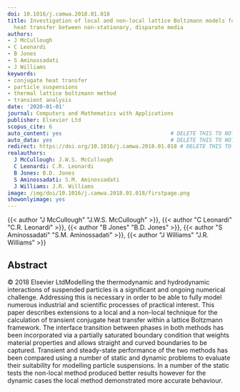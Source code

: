 ```yaml
---
doi: 10.1016/j.camwa.2018.01.018
title: Investigation of local and non-local lattice Boltzmann models for transient
  heat transfer between non-stationary, disparate media
authors:
- J McCullough
- C Leonardi
- B Jones
- S Aminossadati
- J Williams
keywords:
- conjugate heat transfer
- particle suspensions
- thermal lattice boltzmann method
- transient analysis
date: '2020-01-01'
journal: Computers and Mathematics with Applications
publisher: Elsevier Ltd
scopus_cite: 6
auto_content: yes                                  # DELETE THIS TO NOT AUTO GENERATE CONTENT
auto_data: yes                                     # DELETE THIS TO NOT AUTO GENERATE METADATA
redirect: https://doi.org/10.1016/j.camwa.2018.01.018 # DELETE THIS TO NOT REDIRECT
realauthors:
  J McCullough: J.W.S. McCullough
  C Leonardi: C.R. Leonardi
  B Jones: B.D. Jones
  S Aminossadati: S.M. Aminossadati
  J Williams: J.R. Williams
image: /img/doi/10.1016/j.camwa.2018.01.018/firstpage.png
showonlyimage: yes
---
```

{{< author "J McCullough" "J.W.S. McCullough" >}}, {{< author "C Leonardi" "C.R. Leonardi" >}}, {{< author "B Jones" "B.D. Jones" >}}, {{< author "S Aminossadati" "S.M. Aminossadati" >}}, {{< author "J Williams" "J.R. Williams" >}}

## Abstract
© 2018 Elsevier LtdModelling the thermodynamic and hydrodynamic interactions of suspended particles is a significant and ongoing numerical challenge. Addressing this is necessary in order to be able to fully model numerous industrial and scientific processes of practical interest. This paper describes extensions to a local and a non-local technique for the calculation of transient conjugate heat transfer within a lattice Boltzmann framework. The interface transition between phases in both methods has been incorporated via a partially saturated boundary condition that weights material properties and allows straight and curved boundaries to be captured. Transient and steady-state performance of the two methods has been compared using a number of static and dynamic problems to evaluate their suitability for modelling particle suspensions. In a number of the static tests the non-local method produced better results however for the dynamic cases the local method demonstrated more accurate behaviour.

